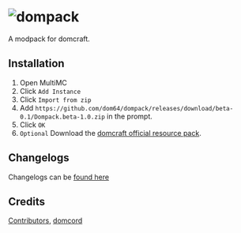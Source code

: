 # ![dompack](https://cdn.discordapp.com/attachments/694007660063752303/706288971042258984/domcraft-final.png)
A modpack for domcraft.

## Installation
1. Open MultiMC
2. Click `Add Instance`
3. Click `Import from zip`
4. Add `https://github.com/dom64/dompack/releases/download/beta-0.1/Dompack.beta-1.0.zip` in the prompt.
5. Click `OK`
6. `Optional` Download the [domcraft official resource pack](https://raw.githubusercontent.com/dom64/dompack/master/domcraft-official-resourcepack.zip).

## Changelogs
Changelogs can be [found here](https://github.com/dom64/dompack/commits/master)

## Credits
[Contributors](https://github.com/dom64/dompack/graphs/contributors), [domcord](https://discord.gg/EMDEuab)
